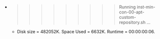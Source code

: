 * >>>>>>>>> Running inst-min-con-00-apt-custom-repository.sh ...
  * Disk size = 482052K. Space Used = 6632K. Runtime = 00:00:00:06.
